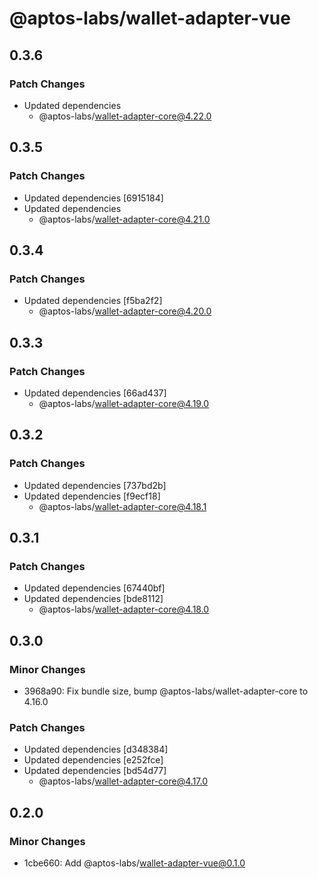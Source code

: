 # @aptos-labs/wallet-adapter-vue

## 0.3.6

### Patch Changes

- Updated dependencies
  - @aptos-labs/wallet-adapter-core@4.22.0

## 0.3.5

### Patch Changes

- Updated dependencies [6915184]
- Updated dependencies
  - @aptos-labs/wallet-adapter-core@4.21.0

## 0.3.4

### Patch Changes

- Updated dependencies [f5ba2f2]
  - @aptos-labs/wallet-adapter-core@4.20.0

## 0.3.3

### Patch Changes

- Updated dependencies [66ad437]
  - @aptos-labs/wallet-adapter-core@4.19.0

## 0.3.2

### Patch Changes

- Updated dependencies [737bd2b]
- Updated dependencies [f9ecf18]
  - @aptos-labs/wallet-adapter-core@4.18.1

## 0.3.1

### Patch Changes

- Updated dependencies [67440bf]
- Updated dependencies [bde8112]
  - @aptos-labs/wallet-adapter-core@4.18.0

## 0.3.0

### Minor Changes

- 3968a90: Fix bundle size, bump @aptos-labs/wallet-adapter-core to 4.16.0

### Patch Changes

- Updated dependencies [d348384]
- Updated dependencies [e252fce]
- Updated dependencies [bd54d77]
  - @aptos-labs/wallet-adapter-core@4.17.0

## 0.2.0

### Minor Changes

- 1cbe660: Add @aptos-labs/wallet-adapter-vue@0.1.0
